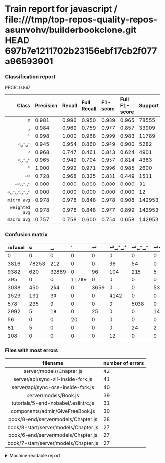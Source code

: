# Train report for javascript / file:///tmp/top-repos-quality-repos-asunvohv/builderbookclone.git HEAD 697b7e1211702b23156ebf17cb2f077a96593901

### Classification report

PPCR: 0.867

| Class | Precision | Recall | Full Recall | F1-score | Full F1-score | Support | Full Support | PPCR |
|------:|:----------|:-------|:------------|:---------|:---------|:--------|:-------------|:-----|
| `∅` | 0.981| 0.996| 0.950| 0.989| 0.965| 78555| 82371| 0.954 |
| `␣` | 0.984| 0.969| 0.759| 0.977| 0.857| 33909| 43291| 0.783 |
| `'` | 0.998| 1.000| 0.968| 0.999| 0.983| 11789| 12184| 0.968 |
| `⏎␣⁻␣⁻` | 0.945| 0.954| 0.860| 0.949| 0.900| 5282| 5860| 0.901 |
| `⏎` | 0.968| 0.747| 0.461| 0.843| 0.624| 4901| 7939| 0.617 |
| `⏎␣⁺␣⁺` | 0.965| 0.949| 0.704| 0.957| 0.814| 4363| 5886| 0.741 |
| `"` | 1.000| 0.992| 0.971| 0.996| 0.985| 2600| 2656| 0.979 |
| `⏎⏎` | 0.728| 0.968| 0.325| 0.831| 0.449| 1511| 4503| 0.336 |
| `⏎⏎␣⁻␣⁻` | 0.000| 0.000| 0.000| 0.000| 0.000| 31| 112| 0.277 |
| `⏎␣⁺␣⁺␣⁺␣⁺` | 0.000| 0.000| 0.000| 0.000| 0.000| 12| 120| 0.100 |
| `micro avg` | 0.978| 0.978| 0.848| 0.978| 0.908| 142953| 164922| 0.867 |
| `weighted avg` | 0.978| 0.978| 0.848| 0.977| 0.899| 142953| 164922| 0.867 |
| `macro avg` | 0.757| 0.758| 0.600| 0.754| 0.658| 142953| 164922| 0.867 |

### Confusion matrix

|refusal|  ∅| ␣| '| ⏎| ⏎␣⁺␣⁺| ⏎␣⁻␣⁻| ⏎⏎| "| ⏎⏎␣⁻␣⁻| ⏎␣⁺␣⁺␣⁺␣⁺| 
|:---|:---|:---|:---|:---|:---|:---|:---|:---|:---|:---|
|0 |0 |0 |0 |0 |0 |0 |0 |0 |0 |0 |
|3816 |78253 |212 |0 |0 |36 |54 |0 |0 |0 |0 |
|9382 |620 |32869 |0 |96 |104 |215 |5 |0 |0 |0 |
|395 |0 |0 |11789 |0 |0 |0 |0 |0 |0 |0 |
|3038 |450 |254 |0 |3659 |0 |0 |538 |0 |0 |0 |
|1523 |191 |30 |0 |0 |4142 |0 |0 |0 |0 |0 |
|578 |235 |9 |0 |0 |0 |5038 |0 |0 |0 |0 |
|2992 |5 |19 |0 |25 |0 |0 |1462 |0 |0 |0 |
|56 |0 |0 |20 |0 |0 |0 |0 |2580 |0 |0 |
|81 |5 |0 |0 |0 |0 |24 |2 |0 |0 |0 |
|108 |0 |0 |0 |0 |12 |0 |0 |0 |0 |0 |

### Files with most errors

| filename | number of errors|
|:----:|:-----|
| server/models/Chapter.js | 42 |
| server/api/sync-all-inside-fork.js | 41 |
| server/api/sync-one-inside-fork.js | 40 |
| server/models/Book.js | 39 |
| tutorials/5-end-nobabel/.eslintrc.js | 31 |
| components/admin/GiveFreeBook.js | 30 |
| book/8-end/server/models/Chapter.js | 28 |
| book/8-start/server/models/Chapter.js | 27 |
| book/6-end/server/models/Chapter.js | 27 |
| book/7-start/server/models/Chapter.js | 27 |

<details>
    <summary>Machine-readable report</summary>
```json
{
  "cl_report": {"\"": {"f1-score": 0.9961389961389961, "precision": 1.0, "recall": 0.9923076923076923, "support": 2600}, "\u0027": {"f1-score": 0.9991524705483515, "precision": 0.9983063764925058, "recall": 1.0, "support": 11789}, "macro avg": {"f1-score": 0.754109224939816, "precision": 0.7569812649087903, "recall": 0.7575098560157405, "support": 142953}, "micro avg": {"f1-score": 0.9778878372611978, "precision": 0.9778878372611978, "recall": 0.9778878372611978, "support": 142953}, "weighted avg": {"f1-score": 0.9774189592067254, "precision": 0.9783825872632235, "recall": 0.9778878372611978, "support": 142953}, "\u2205": {"f1-score": 0.9885796581477317, "precision": 0.9811181183314736, "recall": 0.996155559798867, "support": 78555}, "\u23ce": {"f1-score": 0.8429904388895287, "precision": 0.967989417989418, "recall": 0.7465823301367068, "support": 4901}, "\u23ce\u23ce": {"f1-score": 0.8311540648095509, "precision": 0.7284504235176881, "recall": 0.9675711449371277, "support": 1511}, "\u23ce\u23ce\u2423\u207b\u2423\u207b": {"f1-score": 0.0, "precision": 0.0, "recall": 0.0, "support": 31}, "\u23ce\u2423\u207a\u2423\u207a": {"f1-score": 0.956913480420469, "precision": 0.9646017699115044, "recall": 0.9493467797387118, "support": 4363}, "\u23ce\u2423\u207a\u2423\u207a\u2423\u207a\u2423\u207a": {"f1-score": 0.0, "precision": 0.0, "recall": 0.0, "support": 12}, "\u23ce\u2423\u207b\u2423\u207b": {"f1-score": 0.949401677188354, "precision": 0.9450384543237667, "recall": 0.9538053767512306, "support": 5282}, "\u2423": {"f1-score": 0.9767614632551781, "precision": 0.9843080885215464, "recall": 0.9693296764870684, "support": 33909}},
  "cl_report_full": {"\"": {"f1-score": 0.985485103132162, "precision": 1.0, "recall": 0.9713855421686747, "support": 2656}, "\u0027": {"f1-score": 0.982703288459134, "precision": 0.9983063764925058, "recall": 0.9675804333552199, "support": 12184}, "macro avg": {"f1-score": 0.6578488516568516, "precision": 0.7569812649087903, "recall": 0.5997222160570808, "support": 164922}, "micro avg": {"f1-score": 0.9081088103938287, "precision": 0.9778878372611978, "recall": 0.8476249378494076, "support": 164922}, "weighted avg": {"f1-score": 0.8989823666310962, "precision": 0.9727469863511677, "recall": 0.8476249378494076, "support": 164922}, "\u2205": {"f1-score": 0.9653117868377228, "precision": 0.9811181183314736, "recall": 0.9500066771072343, "support": 82371}, "\u23ce": {"f1-score": 0.6244560116050857, "precision": 0.967989417989418, "recall": 0.4608892807658395, "support": 7939}, "\u23ce\u23ce": {"f1-score": 0.4491551459293395, "precision": 0.7284504235176881, "recall": 0.32467244059515876, "support": 4503}, "\u23ce\u23ce\u2423\u207b\u2423\u207b": {"f1-score": 0.0, "precision": 0.0, "recall": 0.0, "support": 112}, "\u23ce\u2423\u207a\u2423\u207a": {"f1-score": 0.8137524557956778, "precision": 0.9646017699115044, "recall": 0.7037037037037037, "support": 5886}, "\u23ce\u2423\u207a\u2423\u207a\u2423\u207a\u2423\u207a": {"f1-score": 0.0, "precision": 0.0, "recall": 0.0, "support": 120}, "\u23ce\u2423\u207b\u2423\u207b": {"f1-score": 0.9003663658296847, "precision": 0.9450384543237667, "recall": 0.8597269624573379, "support": 5860}, "\u2423": {"f1-score": 0.8572583589797088, "precision": 0.9843080885215464, "recall": 0.7592571204176388, "support": 43291}},
  "ppcr": 0.8667915741987121
}
```
</details>
